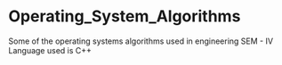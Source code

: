 # Operating_System_Algorithms
Some of the operating systems algorithms used in engineering SEM - IV
Language used is C++
